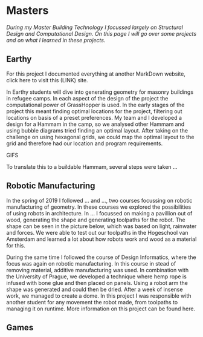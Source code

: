# Masters

_During my Master Building Technology I focussed largely on Structural Design and Computational Design. On this page I will go over some projects and on what I learned in these projects._

## Earthy

For this project I documented everything at another MarkDown website, click here to visit this (LINK) site. 

In Earthy students will dive into generating geometry for masonry buildings in refugee camps. In each aspect of the design of the project the computational power of GrassHopper is used. In the early stages of the project this meant finding optimal locations for the project, filtering out locations on basis of a preset preferences. My team and I developed a design for a Hammam in the camp, so we analysed other Hammam and using bubble diagrams tried finding an optimal layout. After taking on the challenge on using hexagonal grids, we could map the optimal layout to the grid and therefore had our location and program requirements.

GIFS

To translate this to a buildable Hammam, several steps were taken ...


## Robotic Manufacturing

In the spring of 2019 I followed ... and ..., two courses focussing on robotic manufacturing of geometry. In these courses we explored the possibilities of using robots in architecture. In ... I focussed on making a pavillion out of wood, generating the shape and generating toolpaths for the robot. The shape can be seen in the picture below, which was based on light, rainwater and forces. We were able to test out our toolpaths in the Hogeschool van Amsterdam and learned a lot about how robots work and wood as a material for this.

During the same time I followed the course of Design Informatics, where the focus was again on robotic manufacturing. In this course in stead of removing material, additive manufacturing was used. In combination with the University of Prague, we developed a technique where hemp rope is infused with bone glue and then placed on panels. Using a robot arm the shape was generated and could then be dried. After a week of insense work, we managed to create a dome. In this project I was responsible with another student for any movement the robot made, from toolpaths to managing it on runtime. More information on this project can be found here.

## Games


  
